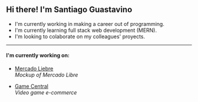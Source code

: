 <h2>Hi there! I'm Santiago Guastavino</h2>

- I'm currently working in making a career out of programming.  
- I'm currently learning full stack web development (MERN).  
- I'm looking to colaborate on my colleagues' proyects.  

---

<h4>I'm currently working on:</h4>  

- [Mercado Liebre](https://github.com/santiagoGuastavino/mercadoLiebre)  
*Mockup of Mercado Libre*  

- [Game Central](https://github.com/matiasncocco/grupo_6_GameCentral)  
*Video game e-commerce*  